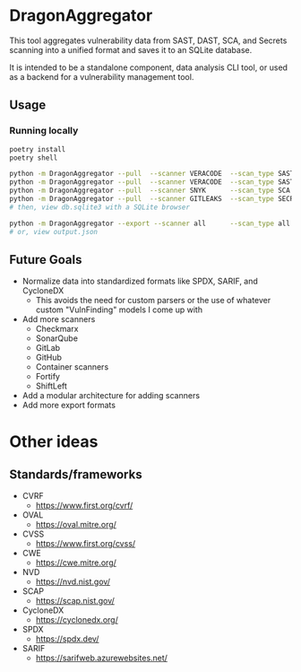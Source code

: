 # DragonAggregator

This tool aggregates vulnerability data from SAST, DAST, SCA, and Secrets scanning into a unified format and saves it to
an SQLite database.

It is intended to be a standalone component, data analysis CLI tool, or used as a backend for a vulnerability management
tool.

## Usage

### Running locally

```sh
poetry install
poetry shell

python -m DragonAggregator --pull  --scanner VERACODE  --scan_type SAST
python -m DragonAggregator --pull  --scanner VERACODE  --scan_type SAST
python -m DragonAggregator --pull  --scanner SNYK      --scan_type SCA
python -m DragonAggregator --pull  --scanner GITLEAKS  --scan_type SECRETS --uri ./data/sample-api/gitleaks/juiceshop.json
# then, view db.sqlite3 with a SQLite browser

python -m DragonAggregator --export --scanner all      --scan_type all   --output output_all.json
# or, view output.json
```

## Future Goals

- Normalize data into standardized formats like SPDX, SARIF, and CycloneDX
    - This avoids the need for custom parsers or the use of whatever custom "VulnFinding" models I come up with
- Add more scanners
    - Checkmarx
    - SonarQube
    - GitLab
    - GitHub
    - Container scanners
    - Fortify
    - ShiftLeft
- Add a modular architecture for adding scanners
- Add more export formats

# Other ideas

## Standards/frameworks

- CVRF
    - https://www.first.org/cvrf/
- OVAL
    - https://oval.mitre.org/
- CVSS
    - https://www.first.org/cvss/
- CWE
    - https://cwe.mitre.org/
- NVD
    - https://nvd.nist.gov/
- SCAP
    - https://scap.nist.gov/
- CycloneDX
    - https://cyclonedx.org/
- SPDX
    - https://spdx.dev/
- SARIF
    - https://sarifweb.azurewebsites.net/